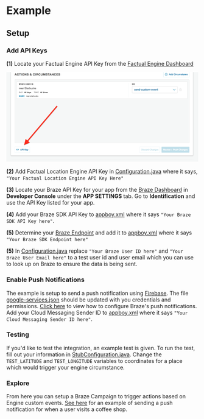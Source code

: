 # Example

## Setup

### Add API Keys

**(1)** Locate your Factual Engine API Key from the [Factual Engine Dashboard](https://engine.factual.com/garage)

![Dashboard image](./images/dashboard.png)

**(2)** Add Factual Location Engine API Key in [Configuration.java](src/main/java/com/factual/engine/braze/Configuration.java) where it says, `"Your Factual Location Engine API Key Here"`

**(3)** Locate your Braze API Key for your app from the [Braze Dashboard](https://dashboard.braze.com) in **Developer Console** under the **APP SETTINGS** tab.  Go to **Identification** and use the API Key listed for your app.

**(4)** Add your Braze SDK API Key to [appboy.xml](src/main/res/values/appboy.xml) where it says `"Your Braze SDK API Key here"`.

**(5)** Determine your [Braze Endpoint](https://www.braze.com/docs/user_guide/administrative/access_braze/sdk_endpoints/) and add it to [appboy.xml](src/main/res/values/appboy.xml) where it says `"Your Braze SDK Endpoint here"`

**(5)** In [Configuration.java](src/main/java/com/factual/engine/braze/Configuration.java) replace `"Your Braze User ID here"` and `"Your Braze User Email here"` to a test user id and user email which you can use to look up on Braze to ensure the data is being sent.

### Enable Push Notifications

The example is setup to send a push notification using [Firebase](https://firebase.google.com/). The file [google-services.json](google-services.json) should be updated with you credentials and permissions.  [Click here](https://www.braze.com/docs/developer_guide/platform_integration_guides/android/push_notifications/integration/) to view how to configure Braze's push notifications.  Add your Cloud Messaging Sender ID to [appboy.xml](src/main/res/values/appboy.xml) where it says `"Your Cloud Messaging Sender ID here"`.

### Testing

If you'd like to test the integration, an example test is given. To run the test, fill out your information in [StubConfiguration.java](src/androidTest/java/com/factual/engine/braze/StubConfiguration.java). Change the `TEST_LATITUDE` and `TEST_LONGITUDE` variables to coordinates for a place which would trigger your engine circumstance.

### Explore

From here you can setup a Braze Campaign to trigger actions based on Engine custom events. [See here](https://github.com/Factual/engine-braze-integration#example) for an example of sending a push notification for when a user visits a coffee shop.
